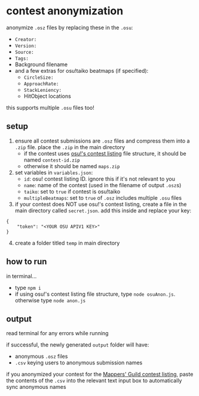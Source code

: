 # contest anonymization

anonymize `.osz` files by replacing these in the `.osu`:

- `Creator:`
- `Version:`
- `Source:`
- `Tags:`
- Background filename
- and a few extras for osu!taiko beatmaps (if specified):
    - `CircleSize:`
    - `ApproachRate:`
    - `StackLeniency:`
    - HitObject locations

this supports multiple `.osu` files too!

## setup

1. ensure all contest submissions are `.osz` files and compress them into a `.zip` file. place the `.zip` in the main directory
    - if the contest uses [osu!'s contest listing](https://osu.ppy.sh/community/contests) file structure, it should be named `contest-id.zip`
    - otherwise it should be named `maps.zip`
2. set variables in `variables.json`:
    - `id`: osu! contest listing ID. ignore this if it's not relevant to you
    - `name`: name of the contest (used in the filename of output `.osz`s)
    - `taiko`: set to `true` if contest is osu!taiko
    - `multipleBeatmaps`: set to `true` of `.osz` includes multiple `.osu` files
3. if your contest does NOT use osu!'s contest listing, create a file in the main directory called `secret.json`. add this inside and replace your key:
```
{
    "token": "<YOUR OSU APIV1 KEY>"
}
```
4. create a folder titled `temp` in main directory

## how to run

in terminal...

- type `npm i`
- if using osu!'s contest listing file structure, type `node osuAnon.js`. otherwise type `node anon.js`

## output

read terminal for any errors while running

if successful, the newly generated `output` folder will have:

- anonymous `.osz` files
- `.csv` keying users to anonymous submission names

if you anonymized your contest for the [Mappers' Guild contest listing](https://mappersguild.com/contests/listing), paste the contents of the `.csv` into the relevant text input box to automatically sync anonymous names
